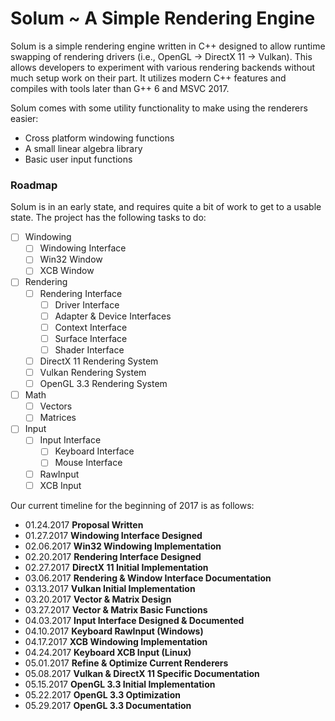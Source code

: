 # Solum ~ A Simple Rendering Engine

Solum is a simple rendering engine written in C++ designed to allow runtime swapping of rendering drivers (i.e., OpenGL → DirectX 11 → Vulkan). This allows developers to experiment with various rendering backends without much setup work on their part. It utilizes modern C++ features and compiles with tools later than G++ 6 and MSVC 2017.

Solum comes with some utility functionality to make using the renderers easier:
 * Cross platform windowing functions
 * A small linear algebra library
 * Basic user input functions

### Roadmap
Solum is in an early state, and requires quite a bit of work to get to a usable state. The project has the following tasks to do:
- [ ] Windowing
  - [ ] Windowing Interface
  - [ ] Win32 Window
  - [ ] XCB Window
- [ ] Rendering
  - [ ] Rendering Interface
    - [ ] Driver Interface
    - [ ] Adapter & Device Interfaces
    - [ ] Context Interface
    - [ ] Surface Interface
    - [ ] Shader Interface
  - [ ] DirectX 11 Rendering System
  - [ ] Vulkan Rendering System
  - [ ] OpenGL 3.3 Rendering System
- [ ] Math
  - [ ] Vectors
  - [ ] Matrices
- [ ] Input
  - [ ] Input Interface
    - [ ] Keyboard Interface
    - [ ] Mouse Interface
  - [ ] RawInput
  - [ ] XCB Input

Our current timeline for the beginning of 2017 is as follows:
- 01.24.2017 **Proposal Written**
- 01.27.2017 **Windowing Interface Designed**
- 02.06.2017 **Win32 Windowing Implementation**
- 02.20.2017 **Rendering Interface Designed**
- 02.27.2017 **DirectX 11 Initial Implementation**
- 03.06.2017 **Rendering & Window Interface Documentation**
- 03.13.2017 **Vulkan Initial Implementation**
- 03.20.2017 **Vector & Matrix Design**
- 03.27.2017 **Vector & Matrix Basic Functions**
- 04.03.2017 **Input Interface Designed & Documented**
- 04.10.2017 **Keyboard RawInput (Windows)**
- 04.17.2017 **XCB Windowing Implementation**
- 04.24.2017 **Keyboard XCB Input (Linux)**
- 05.01.2017 **Refine & Optimize Current Renderers**
- 05.08.2017 **Vulkan & DirectX 11 Specific Documentation**
- 05.15.2017 **OpenGL 3.3 Initial Implementation**
- 05.22.2017 **OpenGL 3.3 Optimization**
- 05.29.2017 **OpenGL 3.3 Documentation**

<!-- ### Building

On Windows building is performed using Visual Studio. Simply load the solution from `Scripts/VS2017.sln` into Visual Studio and build it normally.

On Linux building is performed using G++ and Make. Simply open a terminal, go to the `Build` directory, and run the make command as `make -f ../Scripts/Makefile`. The extended make command is used to build the source outside of the source tree.

### Using

On both Windows and Linux Solum is built as a library (static or shared can be configured). To use Solum, your program simply has to add Solum's include directory and link to the library.

Once the code is linked, you can begin programming. To draw a triangle to the screen using OpenGL, simply compile the following code:

```cpp
int main(int argc, char **argv) {
	// Todo: Add actual code here!
}
``` -->